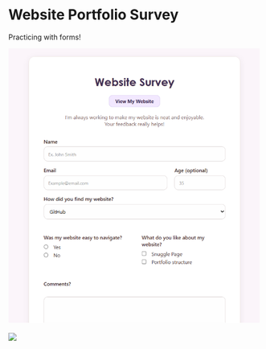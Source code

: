 <h1>Website Portfolio Survey</h1>
<p>Practicing with forms!</p>
<a href="https://marisavertz.github.io/Website_Portfolio_Survey/">
  <img src="https://raw.githubusercontent.com/MarisaVertz/Website_Portfolio_Survey/refs/heads/main/websiteportfolio_screenshot.png" width="500">
</a>
<br><br>
<a href="https://marisavertz.github.io/Website_Portfolio_Survey/">
  <img src="https://dabuttonfactory.com/button.png?t=View+Project&f=Calibri-Bold&ts=18&tc=fff&hp=45&vp=20&w=134&h=38&c=11&bgt=unicolored&bgc=245c68&be=1">
</a>

